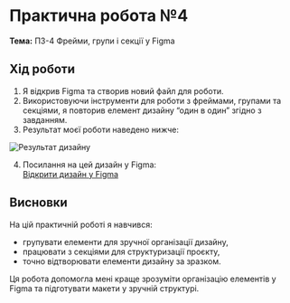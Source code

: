# Практична робота №4
**Тема:** ПЗ-4 Фрейми, групи і секції у Figma

## Хід роботи
1. Я відкрив Figma та створив новий файл для роботи.  
2. Використовуючи інструменти для роботи з фреймами, групами та секціями, я повторив елемент дизайну “один в один” згідно з завданням.  
3. Результат моєї роботи наведено нижче:  

![Результат дизайну](images/design.png)  

4. Посилання на цей дизайн у Figma:  
[Відкрити дизайн у Figma](https://www.figma.com/design/9dqXIubZ8a45ItTUjES3pP/Design?m=auto&t=8DToqoEFFrVEgmJu-6)

## Висновки
На цій практичній роботі я навчився: 
- групувати елементи для зручної організації дизайну,  
- працювати з секціями для структуризації проєкту,  
- точно відтворювати елементи дизайну за зразком.

Ця робота допомогла мені краще зрозуміти організацію елементів у Figma та підготувати макети у зручній структурі.
